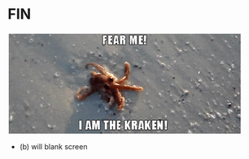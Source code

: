 FIN
===

![kraken](/images/i-am-the-kraken.gif)

<aside class="notes">

  * (b) will blank screen

</aside>
